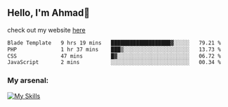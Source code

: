 
## Hello, I'm Ahmad👋

check out my website [here](https://ahmadalwi.com/)

<!--START_SECTION:waka-->

```txt
Blade Template   9 hrs 19 mins   ███████████████████▓░░░░░   79.21 %
PHP              1 hr 37 mins    ███▒░░░░░░░░░░░░░░░░░░░░░   13.73 %
CSS              47 mins         █▓░░░░░░░░░░░░░░░░░░░░░░░   06.72 %
JavaScript       2 mins          ░░░░░░░░░░░░░░░░░░░░░░░░░   00.34 %
```

<!--END_SECTION:waka-->

### My arsenal:

[![My Skills](https://skillicons.dev/icons?i=js,ts,py,go,react,nextjs,svelte,nodejs,django,tailwind,html,css,sass,firebase,mongodb,postgres,mysql,redis,git,github,docker,vscode,figma,godot)](https://skillicons.dev)

